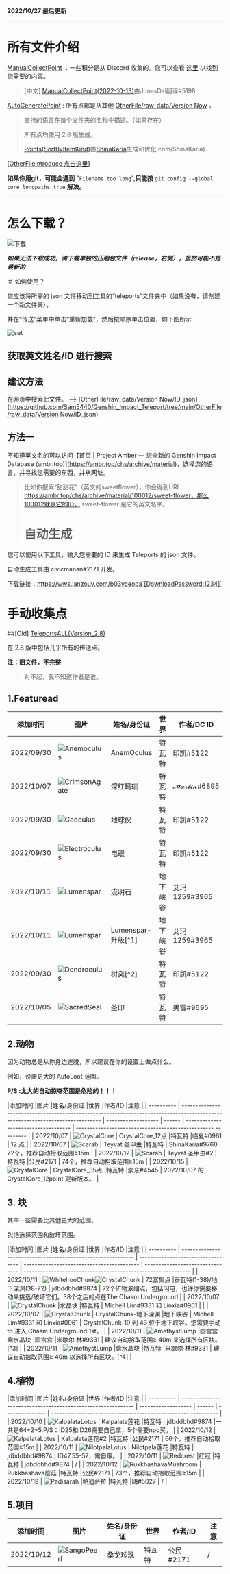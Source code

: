 **2022/10/27 最后更新**

------

# 所有文件介绍

[ManualCollectPoint](https://github.com/Sam5440/Genshin_Impact_Teleport/tree/main/ManualCollectPoint) ：一些积分是从 Discord 收集的。您可以查看 [这里](#ManualCollectPoint) 以找到您需要的内容。

> [中文\] [ManualCollectPoint(2022-10-13)](https://github.com/Sam5440/Genshin_Impact_Teleport/tree/main/ManualCollectPoint/[中文]ManualCollectPoint(2022-10-13))由JonasDai翻译#5198

[AutoGeneratePoint](https://github.com/Sam5440/Genshin_Impact_Teleport/tree/main/AutoGeneratePoint) : 所有点都是从其他 [OtherFile/raw_data/Version Now](https://github.com/Sam5440/Genshin_Impact_Teleport/树/main/OtherFile/raw_data/Version%20Now) 。

> 支持的语言在每个文件夹的名称中描述。（如果存在）
>
> 所有点均使用 2.8 版生成。
>
> [Points(SortByItemKind)](https://github.com/Sam5440/Genshin_Impact_Teleport/tree/main/AutoGeneratePoint/Points(SortByItemKind)[cn-en])由[ShinaKaria](https://github)生成和优化.com/ShinaKaria)

\[[OtherFileIntroduce 点击这里](#OtherFile)\]

**如果你用git，可能会遇到** "`Filename too long`",**只能按** `git config --global core.longpaths true` **解决。**



------



# 怎么下载？

![下载](OtherFile/img/download.png)

***如果无法下载成功，请下载单独的压缩包文件（release，右侧），虽然可能不是最新的***



＃ 如何使用？

您应该将所需的 json 文件移动到工具的“teleports”文件夹中（如果没有，请创建一个新文件夹），

并在“传送”菜单中单击“重新加载”，然后按顺序单击位置，如下图所示

![set](OtherFile/img/set.png)

## 获取英文姓名/ID 进行搜索

## 建议方法

在网页中搜索此文件。 --> [OtherFile/raw_data/Version Now/ID_json](https://github.com/Sam5440/Genshin_Impact_Teleport/tree/main/OtherFile/raw_data/Version Now/ID_json)

## 方法一

不知道英文名的可以访问【首页 | Project Amber — 您全新的 Genshin Impact Database (ambr.top)](https://ambr.top/chs/archive/material)，选择您的语言，并寻找您需要的东西，并从网址。

> 比如你搜索“甜甜花”（英文的sweetflower），你会得到URL https://ambr.top/chs/archive/material/100012/sweet-flower，那么100012就是它的ID， sweet-flower 是它的英文名字。
> # 自动生成

您可以使用以下工具，输入您需要的 ID 来生成 Teleports 的 json 文件。

自动生成工具由 civicmanan#2171 开发。

下载链接：https://wws.lanzouv.com/b03vceopa`[DownloadPassword:1234]`

# 手动收集点

##\[Old\] [TeleportsALL(Version_2.8)](https://github.com/Sam5440/Genshin_Impact_Teleport/tree/main/ManualCollectPoint/[Old]TeleportsALL(Version_2.8))

在 2.8 版中包括几乎所有的传送点。

**注：旧文件，不完整**

> 对不起，我不知道作者是谁。

## 1.Featuread

|添加时间 |图片 |姓名/身份证 |世界 |作者/DC ID |
| ---------- | ----------------------------------------------------- | --------------------- | -------------------- | ------------- |
| 2022/09/30 | ![Anemoculus](OtherFile/img/icons/Anemoculus.png) | AnemOculus |特瓦特 |印凯#5122 |
| 2022/10/07 | ![CrimsonAgate](OtherFile/img/icons/CrimsonAgate.png) |深红玛瑙 |特瓦特 | 𝓜𝓪𝓻𝓽𝓲𝓷#6895 |
| 2022/09/30 | ![Geoculus](OtherFile/img/icons/Geoculus.png) |地球仪 |特瓦特 |印凯#5122 |
| 2022/09/30 | ![Electroculus](OtherFile/img/icons/Electroculus.png) |电眼 |特瓦特 |印凯#5122 |
| 2022/10/11 | ![Lumenspar](OtherFile/img/icons/Lumenspar.png) |流明石 |地下峡谷 |艾玛1259#3965 |
| 2022/10/11 | ![Lumenspar](OtherFile/img/icons/Lumenspar.png) | Lumenspar-升级[^1] |地下峡谷 |艾玛1259#3965 |
| 2022/09/30 | ![Dendroculus](OtherFile/img/icons/Dendroculus.png) |树突[^2] |特瓦特 |印凯#5122 |
| 2022/10/05 | ![SacredSeal](OtherFile/img/icons/SacredSeal.png) |圣印 |特瓦特 |美雪#9695 |
## 2.动物

因为动物总是从你身边逃脱，所以建议在你的设置上做点什么。

例如，设置更大的 AutoLoot 范围。

**P/S :太大的自动掠夺范围是危险的！！！**

|添加时间 |图片 |姓名/身份证 |世界 |作者/ID |注意 |
| ---------- | ------------------------------------------------------------------------------------------------------------------------------ | ------------------- | ------ | ------------------------------------ | -------------------------------------------------- --------- |
| 2022/10/07 | ![CrystalCore](OtherFile/img/icons/CrystalCore.png) | CrystalCore_12点 |特瓦特 |临夏#0961 | 12 点 |
| 2022/10/07 | ![Scarab](OtherFile/img/icons/Scarab.png) | Teyvat 圣甲虫 |特瓦特 | ShinaKaria#9760 | 72个，推荐自动拾取范围≥15m |
| 2022/10/12 | ![Scarab](OtherFile/img/icons/Scarab.png) | Teyvat 圣甲虫#2 |特瓦特 |公民#2171 | 74个，推荐自动拾取范围≥15m |
| 2022/10/15 | ![CrystalCore](OtherFile/img/icons/CrystalCore.png) | CrystalCore_35点 |特瓦特 |崇东#4545 | 2022/10/07 的 CrystalCore_12point 更新版本。 |
## 3. 块

其中一些需要比其他更大的范围。

包括选择范围和破坏范围。

|添加时间 |图片 |姓名/身份证 |世界 |作者/ID |注意 |
| ---------- | ------------------------------------------------------------ | ---------------------------------- | ------------------------------------------ | -------------------------------- | -------------------------------------------------- ---------- |
| 2022/10/11 | ![WhiteIronChunk](OtherFile/img/icons/WhiteIronChunk.png)![CrystalChunk](OtherFile/img/icons/CrystalChunk.png) | 72富集点 |泰瓦特(1-38)/地下深渊(38-72) | jdbddbhd#9874 | 72个矿物浓缩点，包括闪电，也许你需要移动来挑选/破坏它们。38个之后的点在The Chasm Underground |
| 2022/10/07 | ![CrystalChunk](OtherFile/img/icons/CrystalChunk.png) |水晶块 |特瓦特 | Michell Lim#9331 和 Linxia#0961 | |
| 2022/10/07 | ![CrystalChunk](OtherFile/img/icons/CrystalChunk.png) | CrystalChunk-地下深渊 |地下峡谷 | Michell Lim#9331 和 Linxia#0961 | CrystalChunk-19 到 43 位于地下峡谷。您需要手动 tp 进入 Chasm Underground 1st。 |
| 2022/10/11 | ![AmethystLump](OtherFile/img/icons/AmethystLump.png) |圆宫宫紫水晶块 |圆宫宫 |米歇尔·林#9331 | ~~建议自动拾取范围≥ 40m 来选择所有区块。~~[^3] |
| 2022/10/11 | ![AmethystLump](OtherFile/img/icons/AmethystLump.png) |紫水晶块 |特瓦特 |米歇尔·林#9331 | ~~建议自动拾取范围≥ 40m 以选择所有区块。~~[^4] |
## 4.植物

|添加时间 |图片 |姓名/身份证 |世界 |作者/ID |注意 |
| ---------- | ------------------------------------------------------------ | ------------------- | ------ | --------------- | -------------------------------------------------- ---------- |
| 2022/10/10 | ![KalpalataLotus](OtherFile/img/icons/KalpalataLotus.png) | Kalpalata莲花 |特瓦特 | jdbddbhd#9874 |一共是64+2+5.P/S：ID25和ID26需要自己拿，5个需要npc买。 |
| 2022/10/12 | ![KalpalataLotus](OtherFile/img/icons/KalpalataLotus.png) | Kalpalata莲花#2 |特瓦特 |公民#2171 | 66个，推荐自动拾取范围≥15m |
| 2022/10/11 | ![NilotpalaLotus](OtherFile/img/icons/NilotpalaLotus.png) | Nilotpala莲花 |特瓦特 | jdbddbhd#9874 | ID47,55-57，需自取。 |
| 2022/10/11 | ![Redcrest](OtherFile/img/icons/Redcrest.png) |红冠 |特瓦特 | jdbddbhd#9874 | / |
| 2022/10/12 | ![RukkhashavaMushroom](OtherFile/img/icons/RukkhashavaMushroom.png) | Rukkhashava蘑菇 |特瓦特 |公民#2171 | 73个，推荐自动拾取范围≥15m |
| 2022/10/19 | ![Padisarah](OtherFile/img/icons/Padisarah.png) |帕迪萨拉 |特瓦特 |嗨#5027 | / |
## 5.项目

|添加时间 |图片 |姓名/身份证 |世界 |作者/ID |注意 |
| ---------- | -------------------------------------------------- | ---------- | ------ | --------------- | ---- |
| 2022/10/12 | ![SangoPearl](OtherFile/img/icons/SangoPearl.png) |桑戈珍珠 |特瓦特 |公民#2171 | / |
